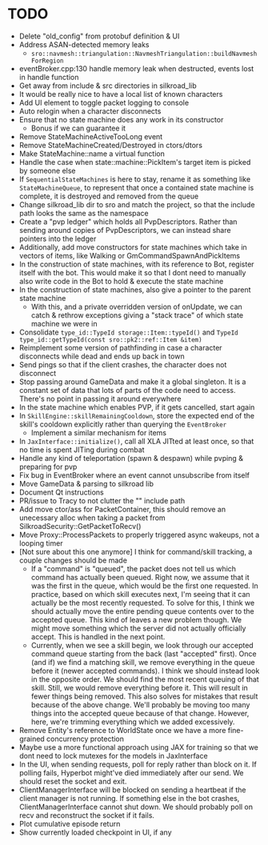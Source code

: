 # TODO

- Delete "old_config" from protobuf definition & UI
- Address ASAN-detected memory leaks
  - `sro::navmesh::triangulation::NavmeshTriangulation::buildNavmeshForRegion`
- eventBroker.cpp:130 handle memory leak when destructed, events lost in handle function
- Get away from include & src directories in silkroad_lib
- It would be really nice to have a local list of known characters
- Add UI element to toggle packet logging to console
- Auto relogin when a character disconnects
- Ensure that no state machine does any work in its constructor
  - Bonus if we can guarantee it
- Remove StateMachineActiveTooLong event
- Remove StateMachineCreated/Destroyed in ctors/dtors
- Make StateMachine::name a virtual function
- Handle the case when state::machine::PickItem's target item is picked by someone else
- If `SequentialStateMachines` is here to stay, rename it as something like `StateMachineQueue`, to represent that once a contained state machine is complete, it is destroyed and removed from the queue
- Change silkroad_lib dir to sro and match the project, so that the include path looks the same as the namespace
- Create a "pvp ledger" which holds all PvpDescriptors. Rather than sending around copies of PvpDescriptors, we can instead share pointers into the ledger
- Additionally, add move constructors for state machines which take in vectors of items, like Walking or GmCommandSpawnAndPickItems
- In the construction of state machines, with its reference to Bot, register itself with the bot. This would make it so that I dont need to manually also write code in the Bot to hold & execute the state machine
- In the construction of state machines, also give a pointer to the parent state machine
  - With this, and a private overridden version of onUpdate, we can catch & rethrow exceptions giving a "stack trace" of which state machine we were in
- Consolidate `type_id::TypeId storage::Item::typeId()` and `TypeId type_id::getTypeId(const sro::pk2::ref::Item &item)`
- Reimplement some version of pathfinding in case a character disconnects while dead and ends up back in town
- Send pings so that if the client crashes, the character does not disconnect
- Stop passing around GameData and make it a global singleton. It is a constant set of data that lots of parts of the code need to access. There's no point in passing it around everywhere
- In the state machine which enables PVP, if it gets cancelled, start again
- In `SkillEngine::skillRemainingCooldown`, store the expected end of the skill's cooldown explicitly rather than querying the `EventBroker`
  - Implement a similar mechanism for items
- In `JaxInterface::initialize()`, call all XLA JITted at least once, so that no time is spent JITing during combat
- Handle any kind of teleportation (spawn & despawn) while pvping & preparing for pvp
- Fix bug in EventBroker where an event cannot unsubscribe from itself
- Move GameData & parsing to silkroad lib
- Document Qt instructions
- PR/issue to Tracy to not clutter the "<common/>" include path
- Add move ctor/ass for PacketContainer, this should remove an unecessary alloc when taking a packet from SilkroadSecurity::GetPacketToRecv()
- Move Proxy::ProcessPackets to properly triggered async wakeups, not a looping timer
- [Not sure about this one anymore] I think for command/skill tracking, a couple changes should be made
  - If a "command" is "queued", the packet does not tell us which command has actually been queued. Right now, we assume that it was the first in the queue, which would be the first one requested. In practice, based on which skill executes next, I'm seeing that it can actually be the most recently requested. To solve for this, I think we should actually move the entire pending queue contents over to the accepted queue. This kind of leaves a new problem though. We might move something which the server did not actually officially accept. This is handled in the next point.
  - Currently, when we see a skill begin, we look through our accepted command queue starting from the back (last "accepted" first). Once (and if) we find a matching skill, we remove everything in the queue before it (newer accepted commands). I think we should instead look in the opposite order. We should find the most recent queuing of that skill. Still, we would remove everything before it. This will result in fewer things being removed. This also solves for mistakes that result because of the above change. We'll probably be moving too many things into the accepted queue because of that change. However, here, we're trimming everything which we added excessively.
- Remove Entity's reference to WorldState once we have a more fine-grained concurrency protection
- Maybe use a more functional approach using JAX for training so that we dont need to lock mutexes for the models in JaxInterface
- In the UI, when sending requests, poll for reply rather than block on it. If polling fails, Hyperbot might've died immediately after our send. We should reset the socket and exit.
- ClientManagerInterface will be blocked on sending a heartbeat if the client manager is not running. If something else in the bot crashes, ClientManagerInterface cannot shut down. We should probably poll on recv and reconstruct the socket if it fails.
- Plot cumulative episode return
- Show currently loaded checkpoint in UI, if any